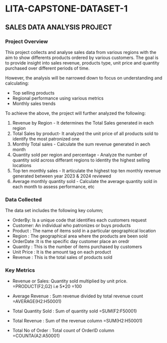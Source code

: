 # LITA-CAPSTONE-DATASET-1

## SALES DATA ANALYSIS PROJECT


### Project Overview

This project collects and analyse sales data from various regions with the aim to show differents products ordered by various customers.
The goal is to provide insight into sales revenue, products type, unit price and quantity purchased over different periods of time.

However, the analysis will be narrowed down to focus on understanding and calculating:

- Top selling products
- Regional performance using various metrics
- Monthly sales trends

To achieve the above, the project will further analyzed the following:

1. Revenue by Region - It determines the Total Sales generated in each region
2. Total Sales by product- It analyzed the unit price of all products sold to identify the most patronized one
3. Monthly Total sales - Calculate the sum revenue generated in aech month
4. Quantity sold per region and percentage - Analyze the number of quantity sold across differant regions to identity the highest selling locations
5. Top ten monthly sales - It articulate the highest top ten monthly revenue generated between year 2023 & 2024 reviewed
6. Average monthly quantity sold - Calculate the average quantity sold in each month to assess performance, etc

### Data Collected
 
 The data set includes the following key column;
 
- OrderBy: Is a unique code that identifies each customers request
-  Customer: An individual who patronizes or buys products
-  Product : The name of items sold in a particular qeographical location
-  Region :  The geographical area where the products are been sold
-  OrderDate :It is the specific day customer place an oredr
-  Quantity : This is the number of items purchased by customers
-  Unit Price : It is the amount tag on each product
-  Revenue : This is the total sales of products sold

  ### Key Metrics

 - Revenue or Sales: Quantity sold multiplied by unit price.
          =PRODUCT(F2,G2) i.e 5*20 =100
 
- Average Revenue : Sum revenue divided by total revenue count
           =AVERAGE(H2:H50001)
- Total Quantity Sold : Sum of quantity sold
            =SUM(F2:F50001)
- Total Revenue : Sum of the revenue column
           =SUM(H2:H50001)
- Total No of Order : Total count of OrderID column
           =COUNTA(A2:A50001)

  ### 
